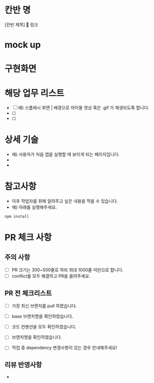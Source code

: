 # 칸반 명

[칸반 제목]  🔗 링크

# mock up


# 구현화면


# 해당 업무 리스트

- [ ]  예) 스플래시 화면 | 배경으로 아이돌 영상 혹은 .gif 가 재생되도록 합니다.
- [ ]  
- [ ]  

# 상세 기술

- 예) 사용자가 처음 앱을 실행할 때 보이게 되는 페이지입니다.
- 
- 

# 참고사항

- 이후 작업자를 위해 알려주고 싶은 내용을 적을 수 있습니다.
- 예) 아래를 실행해주세요.

```
npm install 
```

# PR 체크 사항

## 주의 사항

- [ ]  PR 크기는 300~500줄로 하되 최대 1000줄 미만으로 합니다.
- [ ]  conflict를 모두 해결하고 PR을 올려주세요.

## PR 전 체크리스트

- [ ]  가장 최신 브랜치를 pull 하였습니다.
- [ ]  base 브랜치명을 확인하였습니다.
- [ ]  코드 컨벤션을 모두 확인하였습니다.
- [ ]  브랜치명을 확인하였습니다.
- [ ]  작업 중 dependency 변경사항이 있는 경우 안내해주세요!


## 리뷰 반영사항

-
